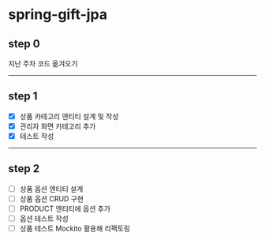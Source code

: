 # spring-gift-jpa

## step 0

지난 주차 코드 옮겨오기

---

## step 1

- [x] 상품 카테고리 엔티티 설계 및 작성
- [x] 관리자 화면 카테고리 추가
- [x] 테스트 작성

---

## step 2

- [ ] 상품 옵션 엔티티 설계
- [ ] 상품 옵션 CRUD 구현
- [ ] PRODUCT 엔티티에 옵션 추가
- [ ] 옵션 테스트 작성
- [ ] 상품 테스트 Mockito 활용해 리팩토링